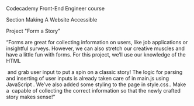 Codecademy Front-End Engineer course

Section Making A Website Accessible

Project "Form a Story"

“Forms are great for collecting information on users, like job applications or insightful surveys. However, we can also stretch our creative muscles and have a little fun with forms. For this project, we’ll use our knowledge of the HTML <form> and grab user input to put a spin on a classic story!
The logic for parsing and inserting of user inputs is already taken care of in main.js using JavaScript . We’ve also added some styling to the page in style.css..
Make a <form> capable of collecting the correct information so that the newly crafted story makes sense!”
